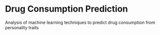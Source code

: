 # Drug Consumption Prediction
Analysis of machine learning techniques to predict drug consumption from personality traits
